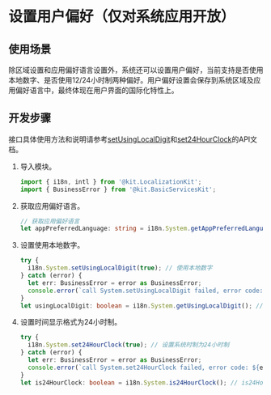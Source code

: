 # 设置用户偏好（仅对系统应用开放）

## 使用场景

除区域设置和应用偏好语言设置外，系统还可以设置用户偏好，当前支持是否使用本地数字、是否使用12/24小时制两种偏好。用户偏好设置会保存到系统区域及应用偏好语言中，最终体现在用户界面的国际化特性上。

## 开发步骤

接口具体使用方法和说明请参考[setUsingLocalDigit](../reference/apis-localization-kit/js-apis-i18n-sys.md#setusinglocaldigit9)和[set24HourClock](../reference/apis-localization-kit/js-apis-i18n-sys.md#set24hourclock9)的API文档。


1. 导入模块。
   ```ts
   import { i18n, intl } from '@kit.LocalizationKit';
   import { BusinessError } from '@kit.BasicServicesKit';
   ```

2. 获取应用偏好语言。
   ```ts
   // 获取应用偏好语言
   let appPreferredLanguage: string = i18n.System.getAppPreferredLanguage();
   ```

3. 设置使用本地数字。
   ```ts
   try {
     i18n.System.setUsingLocalDigit(true); // 使用本地数字
   } catch (error) {
     let err: BusinessError = error as BusinessError;
     console.error(`call System.setUsingLocalDigit failed, error code: ${err.code}, message: ${err.message}.`);
   }
   let usingLocalDigit: boolean = i18n.System.getUsingLocalDigit(); // usingLocalDigit = true
   ```

4. 设置时间显示格式为24小时制。
   ```ts
   try {
     i18n.System.set24HourClock(true); // 设置系统时制为24小时制
   } catch (error) {
     let err: BusinessError = error as BusinessError;
     console.error(`call System.set24HourClock failed, error code: ${err.code}, message: ${err.message}.`);
   }
   let is24HourClock: boolean = i18n.System.is24HourClock(); // is24HourClock = true
   ```
